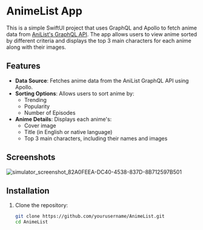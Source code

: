 # AnimeList App

This is a simple SwiftUI project that uses GraphQL and Apollo to fetch anime data from [AniList's GraphQL API](https://graphql.anilist.co). The app allows users to view anime sorted by different criteria and displays the top 3 main characters for each anime along with their images.

## Features

- **Data Source**: Fetches anime data from the AniList GraphQL API using Apollo.
- **Sorting Options**: Allows users to sort anime by:
  - Trending
  - Popularity
  - Number of Episodes
- **Anime Details**: Displays each anime's:
  - Cover image
  - Title (in English or native language)
  - Top 3 main characters, including their names and images

## Screenshots

![simulator_screenshot_82A0FEEA-DC40-4538-837D-8B712597B501](https://github.com/user-attachments/assets/d123e6cc-5bff-4c0c-95e7-79c0c0a2b815)

## Installation

1. Clone the repository:

   ```bash
   git clone https://github.com/yourusername/AnimeList.git
   cd AnimeList
